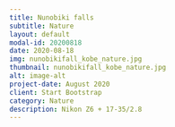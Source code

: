 ```yaml
---
title: Nunobiki falls
subtitle: Nature
layout: default
modal-id: 20200818
date: 2020-08-18
img: nunobikifall_kobe_nature.jpg
thumbnail: nunobikifall_kobe_nature.jpg
alt: image-alt
project-date: August 2020
client: Start Bootstrap
category: Nature
description: Nikon Z6 + 17-35/2.8
---
```

